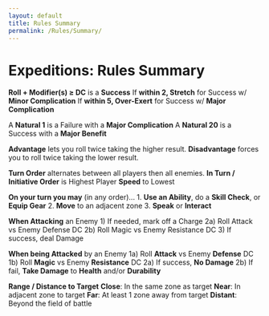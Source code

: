 ```yaml
---
layout: default
title: Rules Summary
permalink: /Rules/Summary/
---
```

# Expeditions: Rules Summary
**Roll + Modifier(s) ≥ DC** is a **Success**
If **within 2, Stretch** for Success w/ **Minor Complication**
If **within 5, Over-Exert** for Success w/ **Major Complication**

A **Natural 1** is a Failure with a **Major Complication**
A **Natural 20** is a Success with a **Major Benefit**

**Advantage** lets you roll twice taking the higher result.
**Disadvantage** forces you to roll twice taking the lower result.

**Turn Order** alternates between all players then all enemies.
**In Turn / Initiative Order** is Highest Player **Speed** to Lowest

**On your turn you may** (in any order)...
 	1. **Use an Ability**, do a **Skill Check**, or **Equip Gear**
 	2. **Move** to an adjacent zone
 	3. **Speak** or **Interact**

**When Attacking** an Enemy
	  1) If needed, mark off a Charge
	2a) Roll Attack vs Enemy Defense DC
	2b) Roll Magic vs Enemy Resistance DC
	  3) If success, deal Damage

**When being Attacked** by an Enemy
	1a) Roll **Attack** vs Enemy **Defense** DC
	1b) Roll **Magic** vs Enemy **Resistance** DC
	2a) If success, **No Damage**
	2b) If fail, **Take Damage** to **Health** and/or **Durability**

**Range / Distance to Target**
	**Close**: In the same zone as target
	**Near**: In adjacent zone to target
	**Far**: At least 1 zone away from target
	**Distant**: Beyond the field of battle









